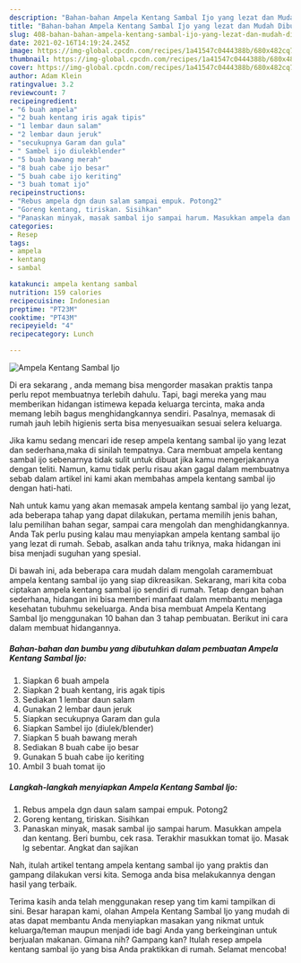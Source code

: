 ```yaml
---
description: "Bahan-bahan Ampela Kentang Sambal Ijo yang lezat dan Mudah Dibuat"
title: "Bahan-bahan Ampela Kentang Sambal Ijo yang lezat dan Mudah Dibuat"
slug: 408-bahan-bahan-ampela-kentang-sambal-ijo-yang-lezat-dan-mudah-dibuat
date: 2021-02-16T14:19:24.245Z
image: https://img-global.cpcdn.com/recipes/1a41547c0444388b/680x482cq70/ampela-kentang-sambal-ijo-foto-resep-utama.jpg
thumbnail: https://img-global.cpcdn.com/recipes/1a41547c0444388b/680x482cq70/ampela-kentang-sambal-ijo-foto-resep-utama.jpg
cover: https://img-global.cpcdn.com/recipes/1a41547c0444388b/680x482cq70/ampela-kentang-sambal-ijo-foto-resep-utama.jpg
author: Adam Klein
ratingvalue: 3.2
reviewcount: 7
recipeingredient:
- "6 buah ampela"
- "2 buah kentang iris agak tipis"
- "1 lembar daun salam"
- "2 lembar daun jeruk"
- "secukupnya Garam dan gula"
- " Sambel ijo diulekblender"
- "5 buah bawang merah"
- "8 buah cabe ijo besar"
- "5 buah cabe ijo keriting"
- "3 buah tomat ijo"
recipeinstructions:
- "Rebus ampela dgn daun salam sampai empuk. Potong2"
- "Goreng kentang, tiriskan. Sisihkan"
- "Panaskan minyak, masak sambal ijo sampai harum. Masukkan ampela dan kentang. Beri bumbu, cek rasa. Terakhir masukkan tomat ijo. Masak lg sebentar. Angkat dan sajikan"
categories:
- Resep
tags:
- ampela
- kentang
- sambal

katakunci: ampela kentang sambal 
nutrition: 159 calories
recipecuisine: Indonesian
preptime: "PT23M"
cooktime: "PT43M"
recipeyield: "4"
recipecategory: Lunch

---
```



![Ampela Kentang Sambal Ijo](https://img-global.cpcdn.com/recipes/1a41547c0444388b/680x482cq70/ampela-kentang-sambal-ijo-foto-resep-utama.jpg)

Di era  sekarang , anda memang bisa mengorder masakan praktis tanpa perlu repot membuatnya terlebih dahulu. Tapi, bagi mereka yang mau memberikan hidangan istimewa kepada keluarga tercinta, maka anda memang lebih bagus menghidangkannya sendiri. Pasalnya, memasak di rumah jauh lebih higienis serta bisa menyesuaikan sesuai selera keluarga.

Jika kamu sedang mencari ide resep ampela kentang sambal ijo yang lezat dan sederhana,maka di sinilah tempatnya. Cara membuat ampela kentang sambal ijo  sebenarnya tidak sulit untuk dibuat jika kamu mengerjakannya dengan teliti. Namun, kamu tidak perlu risau akan gagal dalam membuatnya 
sebab dalam artikel ini kami akan membahas ampela kentang sambal ijo dengan hati-hati.  



Nah untuk kamu yang akan memasak ampela kentang sambal ijo yang lezat, ada beberapa tahap yang dapat dilakukan, pertama memilih jenis bahan, lalu pemilihan bahan segar, sampai cara mengolah dan menghidangkannya. Anda Tak perlu pusing kalau mau menyiapkan ampela kentang sambal ijo yang lezat di rumah. Sebab, asalkan anda  tahu triknya, maka hidangan ini bisa menjadi suguhan yang spesial.

Di bawah ini, ada beberapa cara mudah dalam mengolah caramembuat ampela kentang sambal ijo yang siap dikreasikan. Sekarang, mari kita coba ciptakan ampela kentang sambal ijo sendiri di rumah. Tetap dengan bahan sederhana, hidangan ini bisa memberi manfaat dalam membantu menjaga kesehatan tubuhmu sekeluarga. Anda bisa membuat Ampela Kentang Sambal Ijo menggunakan 10 bahan dan 3 tahap pembuatan. Berikut ini cara dalam membuat hidangannya.

<!--inarticleads1-->

##### Bahan-bahan dan bumbu yang dibutuhkan dalam pembuatan Ampela Kentang Sambal Ijo:

1. Siapkan 6 buah ampela
1. Siapkan 2 buah kentang, iris agak tipis
1. Sediakan 1 lembar daun salam
1. Gunakan 2 lembar daun jeruk
1. Siapkan secukupnya Garam dan gula
1. Siapkan  Sambel ijo (diulek/blender)
1. Siapkan 5 buah bawang merah
1. Sediakan 8 buah cabe ijo besar
1. Gunakan 5 buah cabe ijo keriting
1. Ambil 3 buah tomat ijo




<!--inarticleads2-->

##### Langkah-langkah menyiapkan Ampela Kentang Sambal Ijo:

1. Rebus ampela dgn daun salam sampai empuk. Potong2
1. Goreng kentang, tiriskan. Sisihkan
1. Panaskan minyak, masak sambal ijo sampai harum. Masukkan ampela dan kentang. Beri bumbu, cek rasa. Terakhir masukkan tomat ijo. Masak lg sebentar. Angkat dan sajikan




Nah, itulah artikel tentang  ampela kentang sambal ijo  yang praktis dan gampang dilakukan versi kita. Semoga anda bisa melakukannya dengan hasil yang terbaik. 

Terima kasih anda telah menggunakan resep yang tim kami tampilkan di sini. Besar harapan kami, olahan  Ampela Kentang Sambal Ijo yang mudah di atas dapat membantu Anda menyiapkan masakan yang nikmat untuk keluarga/teman maupun menjadi ide bagi Anda yang berkeinginan untuk berjualan makanan. Gimana nih? Gampang kan? Itulah resep ampela kentang sambal ijo yang bisa Anda praktikkan di rumah. Selamat mencoba!

